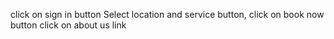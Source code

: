 click on sign in button
Select location and service button,  click on book now button 
click on about us link
